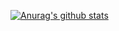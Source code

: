[![Anurag's github stats](https://github-readme-stats.vercel.app/api?username=kNoAPP&show_icons=true&theme=synthwave)](https://github.com/anuraghazra/github-readme-stats)

<!--
**kNoAPP/kNoAPP** is a ✨ _special_ ✨ repository because its `README.md` (this file) appears on your GitHub profile.

Here are some ideas to get you started:

- 🔭 I’m currently working on ...
- 🌱 I’m currently learning ...
- 👯 I’m looking to collaborate on ...
- 🤔 I’m looking for help with ...
- 💬 Ask me about ...
- 📫 How to reach me: ...
- 😄 Pronouns: ...
- ⚡ Fun fact: ...
-->
